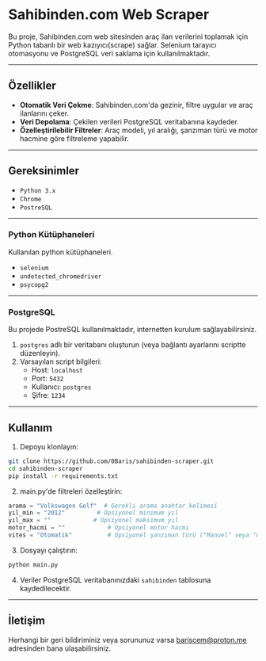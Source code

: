 # Sahibinden.com Web Scraper

Bu proje, Sahibinden.com web sitesinden araç ilan verilerini toplamak için Python tabanlı bir web kazıyıcı(scrape) sağlar. Selenium tarayıcı otomasyonu ve PostgreSQL veri saklama için kullanılmaktadır.

---

## Özellikler

- **Otomatik Veri Çekme**: Sahibinden.com'da gezinir, filtre uygular ve araç ilanlarını çeker.
- **Veri Depolama**: Çekilen verileri PostgreSQL veritabanına kaydeder.
- **Özelleştirilebilir Filtreler**: Araç modeli, yıl aralığı, şanzıman türü ve motor hacmine göre filtreleme yapabilir.

---

## Gereksinimler

- `Python 3.x`
- `Chrome`
- `PostreSQL`

---

### Python Kütüphaneleri

Kullanılan python kütüphaneleri.

- `selenium`
- `undetected_chromedriver`
- `psycopg2`

---

### PostgreSQL
Bu projede PostreSQL kullanılmaktadır, internetten kurulum sağlayabilirsiniz.

1. `postgres` adlı bir veritabanı oluşturun (veya bağlantı ayarlarını scriptte düzenleyin).
2. Varsayılan script bilgileri:
    - Host: `localhost`
    - Port: `5432`
    - Kullanıcı: `postgres`
    - Şifre: `1234`

---

## Kullanım

1. Depoyu klonlayın:
```bash
git clone https://github.com/0Baris/sahibinden-scraper.git
cd sahibinden-scraper
pip install -r requirements.txt

```

2. main.py'de filtreleri özelleştirin:
```python
arama = "Volkswagen Golf"  # Gerekli arama anahtar kelimesi
yıl_min = "2012"         # Opsiyonel minimum yıl
yıl_max = ""            # Opsiyonel maksimum yıl
motor_hacmi = ""            # Opsiyonel motor hacmi
vites = "Otomatik"          # Opsiyonel şanzıman türü ("Manuel" veya "Otomatik" olarak ayarlanabilir.)
```

3. Dosyayı çalıştırın:
```bash
python main.py
```

4. Veriler PostgreSQL veritabanınızdaki `sahibinden` tablosuna kaydedilecektir.

---

## İletişim

Herhangi bir geri bildiriminiz veya sorununuz varsa bariscem@proton.me adresinden bana ulaşabilirsiniz.
